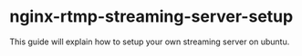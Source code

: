 # nginx-rtmp-streaming-server-setup
This guide will explain how to setup your own streaming server on ubuntu.
